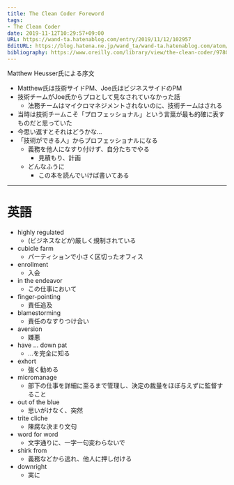 ```yaml
---
title: The Clean Coder Foreword
tags:
- The Clean Coder
date: 2019-11-12T10:29:57+09:00
URL: https://wand-ta.hatenablog.com/entry/2019/11/12/102957
EditURL: https://blog.hatena.ne.jp/wand_ta/wand-ta.hatenablog.com/atom/entry/26006613464841900
bibliography: https://www.oreilly.com/library/view/the-clean-coder/9780132542913/
---
```


Matthew Heusser氏による序文

- Matthew氏は技術サイドPM、Joe氏はビジネスサイドのPM
- 技術チームがJoe氏からプロとして見なされていなかった話
    - 法務チームはマイクロマネジメントされないのに、技術チームはされる
- 当時は技術チームこそ「プロフェッショナル」という言葉が最も的確に表すものだと思っていた
- 今思い返すとそれはどうかな…
- 「技術ができる人」からプロフェッショナルになる
    - 義務を他人になすり付けず、自分たちでやる
        - 見積もり、計画
    - どんなふうに
        - この本を読んでいけば書いてある

----------------------------------------

# 英語

- highly regulated
    - (ビジネスなどが)厳しく規制されている
- cubicle farm
    - パーティションで小さく区切ったオフィス
- enrollment
    - 入会
- in the endeavor
    - この仕事において
- finger-pointing
    - 責任追及
- blamestorming
    - 責任のなすりつけ合い
- aversion
    - 嫌悪
- have ... down pat
    - ...を完全に知る
- exhort
    - 強く勧める
- micromanage
    - 部下の仕事を詳細に至るまで管理し、決定の裁量をほぼ与えずに監督すること
- out of the blue
    - 思いがけなく、突然
- trite cliche 
    - 陳腐な決まり文句
- word for word
    - 文字通りに、一字一句変わらないで
- shirk from
    - 義務などから逃れ、他人に押し付ける
- downright
    - 実に
